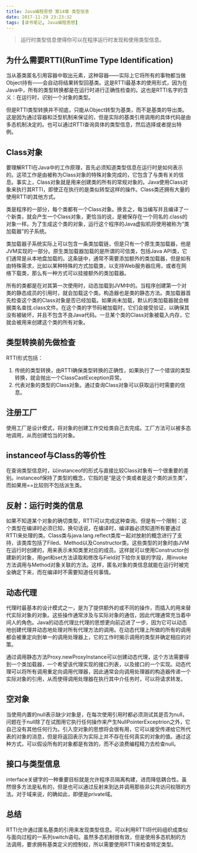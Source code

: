 ```yaml
---
title: Java编程思想 第14章 类型信息
date: 2017-11-29 23:23:32
tags: [读书笔记, Java编程思想]
---
```

> 运行时类型信息使得你可以在程序运行时发现和使用类型信息。

<!--more-->

## 为什么需要RTTI(RunTime Type Identification)

当从基类匿名引用容器中取出元素，这种容器——实际上它将所有的事物都当做Object持有——会自动将结果转型回基类。这是RTTI最基本的使用形式，因为在Java中，所有的类型转换都是在运行时进行正确性检查的。这也是RTTI名字的含义：在运行时，识别一个对象的类型。

但是RTTI类型转换并不彻底，只能从Object转型为基类，而不是基类的导出类。这是因为通过容器和泛型机制来保证的，但是实际的基类引用调用的具体代码是由多态机制决定的。也可以通过RTTI查询具体的类型信息，然后选择或者提出特例。

## Class对象

要理解RTTI在Java中的工作原理，首先必须知道类型信息在运行时是如何表示的。这项工作是由被称为Class对象的特殊对象完成的，它包含了与类有关的信息。事实上，Class对象就是用来创建类的所有的常规对象的。Java使用Class对象来执行其RTTI，即使正在执行的是类似转型这样的操作。Class类还拥有大量的使用RTTI的其他方式。

类是程序的一部分，每个类都有一个Class对象。换言之，每当编写并且编译了一个新类，就会产生一个Class对象，更恰当的说，是被保存在一个同名的.class的对象一样。为了生成这个类的对象，运行这个程序的Java虚拟机将使用被称为“类加载器”的子系统。

类加载器子系统实际上可以包含一条类加载链，但是只有一个原生类加载器，他是JVM实现的一部分。原生类加载器加载的是所谓的可信类，包括Java API类，它们通常是从本地盘加载的。这条链中，通常不需要添加额外的类加载器，但是如有由特殊需求，比如以某种特殊的方式加载类，以支持Web服务器应用，或者在网络下载类，那么有一种方式可以挂接额外的类加载器。

所有的类都是在对其第一次使用时，动态加载到JVM中的。当程序创建第一个对类的静态成员的引用时，就会加载这个类。构造器也是类的静态方法。类加载器首先检查这个类的Class对象是否已经加载。如果尚未加载，默认的类加载器就会根据类名查找.class文件。在这个类的字节码被加载时，它们会接受验证，以确保其没有被破坏，并且不包含不良Java代码。一旦某个类的Class对象被载入内存，它就会被用来创建这个类的所有对象。

## 类型转换前先做检查

RTTI形式包括：

1. 传统的类型转换，由RTTI确保类型转换的正确性，如果执行了一个错误的类型转换，就会抛出一个ClassCastException异常。
2. 代表对象的类型的Class对象。通过查询Class对象可以获取运行时需要的信息。

## 注册工厂

使用工厂是设计模式，将对象的创建工作交给类自己去完成。工厂方法可以被多态地调用，从而创建恰当的对象。

## instanceof与Class的等价性

在查询类型信息时，以instanceof的形式与直接比较Class对象有一个很重要的差别。instanceof保持了类型的概念，它指的是“是这个类或者是这个类的派生类”，而如果用==比较则不包括派生类。

## 反射：运行时类的信息

如果不知道某个对象的确切类型，RTTI可以完成这种查询。但是有一个限制：这个类型在编译时必须已知，换句话说，在编译时，编译器必须知道所有要通过RTTI来处理的类。Class类与java.lang.reflect类库一起对放射的概念进行了支持，该类库包括了Filed、Method以及Constructor类。这些类型的对象时由JVM在运行时创建的，用来表示未知类里对应的成员。这样就可以使用Constructor创建新的对象，用get和set方法读取和修改与Field对下给你关联的字段，用invoke方法调用与Method对象关联的方法。这样，匿名对象的类信息就能在运行时被完全确定下来，而在编译时不需要知道任何事情。

## 动态代理

代理时最基本的设计模式之一，是为了提供额外的或不同的操作，而插入的用来替代实际对象的对象。这些操作通常涉及与实际对象的通信，因此代理通常充当着中间人的角色。Java的动态代理比代理的思想更向前迈进了一步，因为它可以动态地创建代理并动态地处理对所有代理方法的调用。在动态代理上所做的所有的调用都会被重定向到单一的调用处理器上，它的工作时揭示调用的类型并确定相应的对策。

通过调用静态方法Proxy.newProxyInstance可以创建动态代理，这个方法需要得到一个类加载器，一个希望该代理实现的接口列表，以及接口的一个实现。动态代理可以将所有调用重定向调用代理器，因此通常会向调用处理器的构造器传递一个实际对象的引用，从而使得调用处理器在执行其中介任务时，可以将请求转发。

## 空对象

当使用内置的null表示缺少对象是，在每次使用引用时都必须测试其是否为null，问题在于null除了在试图用它执行任何操作来产生NullPointerExceptrion之外，它自己没有其他任何行为。引入空对象的思想将会很有用，它可以接受传递给它所代表的对象的消息，但是将返回表示为实际上并不存在任何真实的对象的值。通过这种方式，可以假设所有的对象都是有效的，而不必浪费编程精力去检查null。

## 接口与类型信息

interface关键字的一种重要目标就是允许程序员隔离构建，进而降低耦合性。虽然很多方法是私有的，但是也可以通过反射来到达并调用那些非公共访问权限的方法。对于域来说，的确如此，即便是private域。

## 总结

RTTI允许通过匿名基类的引用来发现类型信息。可以利用RTTI将代码组织成类似与面向过程的一系列switch语句。虽然多态机制很有效，但是使用多态机制的方法调用，要求拥有基类定义的控制权，所以需要使用RTTI来检查特定类型。